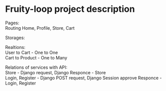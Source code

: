# Fruity-loop project description
<p>Pages:<br>
Routing Home, Profile, Store, Cart
</p>
<p>
Storages:
<br>
<UserStorage, ProductsStorage, CartStorage>
</p>
<p>
Realtions:
<br>
User to Cart - One to One
<br>
Cart to Product - One to Many
</p>
<p>
Relations of services with API:
<br>
Store - Django request, Django Responce - Store
<br>
Login, Register - Django POST request, Django Session approve Responce - Login, Register
</p>
